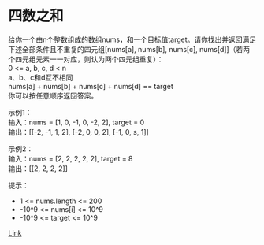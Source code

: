 <h1>四数之和</h1>

给你一个由n个整数组成的数组nums，和一个目标值target。请你找出并返回满足下述全部条件且不重复的四元组[nums[a], nums[b], nums[c], nums[d]]（若两个四元组元素一一对应，则认为两个四元组重复）：</br>
0 <= a, b, c, d < n</br>
a、b、c和d互不相同</br>
nums[a] + nums[b] + nums[c] + nums[d] == target</br>
你可以按任意顺序返回答案。</br>

示例1：</br>
输入：nums = [1, 0, -1, 0, -2, 2], target = 0</br>
输出：[[-2, -1, 1, 2], [-2, 0, 0, 2], [-1, 0, s, 1]]</br>

示例2：</br>
输入：nums = [2, 2, 2, 2, 2], target = 8</br>
输出：[[2, 2, 2, 2]]</br>

提示：
- 1 <= nums.length <= 200
- -10^9 <= nums[i] <= 10^9
- -10^9 <= target <= 10^9

[Link](https://leetcode-cn.com/problems/4sum/)